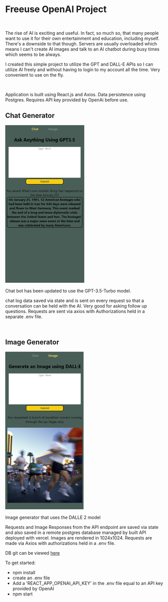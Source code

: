 <h1>Freeuse OpenAI Project</h1>
<br />
<p>The rise of AI is exciting and useful. In fact, so much so, that many people want to use it for their own entertainment and education, including myself. There's a downside to that though. Servers are usually overloaded which means I can't create AI images and talk to an AI chatbot during busy times which seems to be always.</p>
<p>I created this simple project to utilize the GPT and DALL-E APIs so I can utilize AI freely and without having to login to my account all the time. Very convenient to use on the fly.</p>
<br />
<p>Application is built using React.js and Axios. Data persistence using Postgres. Requires API key provided by OpenAi before use.</p>
<h2>Chat Generator</h2>
<img style='height: 500px;' alt='gpt-example' src='https://github.com/j-abellera/openai-project/blob/master/OpenAI-Project_GPT-Example.png' />
<p>Chat bot has been updated to use the GPT-3.5-Turbo model.</p>
<p>chat log data saved via state and is sent on every request so that a conversation can be held with the AI. Very good for asking follow up questions. Requests are sent via axios with Authorizations held in a separate .env file.</p>
<br />
<h2>Image Generator</h2>
<img style='height: 500px;' alt='gpt-example' src='https://github.com/j-abellera/openai-project/blob/master/OpenAI-Project_DALLE-Example.png' />
<p>Image generator that uses the DALLE 2 model</p>
<p>Requests and Image Responses from the API endpoint are saved via state and also saved in a remote postgres database managed by built API deployed with vercel. Images are rendered in 1024x1024. Requests are made via Axios with authorizations held in a .env file.</p>
<p>DB git can be viewed <a href="https://github.com/j-abellera/openai_db" target="_blank">here</a></p>
<p>To get started:</p>
<ul>
  <li>npm install</li>
  <li>create an .env file</li>
  <li>Add a 'REACT_APP_OPENAI_API_KEY' in the .env file equal to an API key provided by OpenAI</li>
  <li>npm start</li>
</ul>

